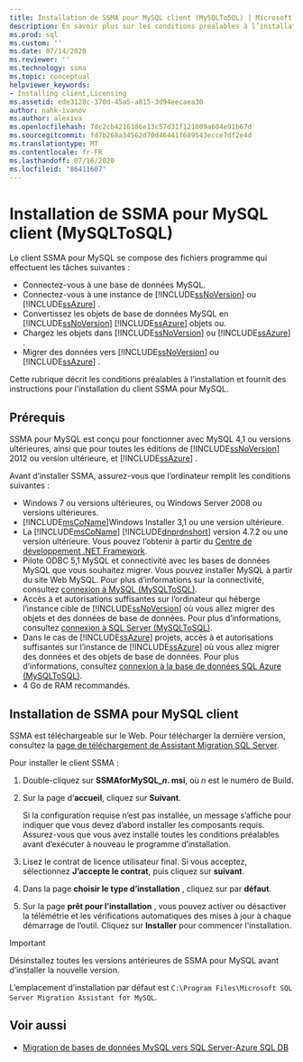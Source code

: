 ```yaml
---
title: Installation de SSMA pour MySQL client (MySQLToSQL) | Microsoft Docs
description: En savoir plus sur les conditions préalables à l’installation pour le client Assistant Migration SQL Server (SSMA) pour MySQL et sur l’installation de.
ms.prod: sql
ms.custom: ''
ms.date: 07/14/2020
ms.reviewer: ''
ms.technology: ssma
ms.topic: conceptual
helpviewer_keywords:
- Installing client,Licensing
ms.assetid: ede3128c-370d-45a5-a815-3d94eecaea30
author: nahk-ivanov
ms.author: alexiva
ms.openlocfilehash: 7dc2cb4216386e13c57d31f121809a604e91b67d
ms.sourcegitcommit: fd7b268a34562d70d46441f689543ecce7df2e4d
ms.translationtype: MT
ms.contentlocale: fr-FR
ms.lasthandoff: 07/16/2020
ms.locfileid: "86411607"
---
```

# <a name="installing-ssma-for-mysql-client-mysqltosql"></a>Installation de SSMA pour MySQL client (MySQLToSQL)

Le client SSMA pour MySQL se compose des fichiers programme qui effectuent les tâches suivantes :

- Connectez-vous à une base de données MySQL.  
- Connectez-vous à une instance de [!INCLUDE[ssNoVersion](../../includes/ssnoversion-md.md)] ou [!INCLUDE[ssAzure](../../includes/ssazure_md.md)] .
- Convertissez les objets de base de données MySQL en [!INCLUDE[ssNoVersion](../../includes/ssnoversion-md.md)] [!INCLUDE[ssAzure](../../includes/ssazure_md.md)] objets ou.
- Chargez les objets dans [!INCLUDE[ssNoVersion](../../includes/ssnoversion-md.md)] ou [!INCLUDE[ssAzure](../../includes/ssazure_md.md)] .
- Migrer des données vers [!INCLUDE[ssNoVersion](../../includes/ssnoversion-md.md)] ou [!INCLUDE[ssAzure](../../includes/ssazure_md.md)] .

Cette rubrique décrit les conditions préalables à l’installation et fournit des instructions pour l’installation du client SSMA pour MySQL.

## <a name="prerequisites"></a>Prérequis

SSMA pour MySQL est conçu pour fonctionner avec MySQL 4,1 ou versions ultérieures, ainsi que pour toutes les éditions de [!INCLUDE[ssNoVersion](../../includes/ssnoversion-md.md)] 2012 ou version ultérieure, et [!INCLUDE[ssAzure](../../includes/ssazure_md.md)] .

Avant d’installer SSMA, assurez-vous que l’ordinateur remplit les conditions suivantes :

- Windows 7 ou versions ultérieures, ou Windows Server 2008 ou versions ultérieures.
- [!INCLUDE[msCoName](../../includes/msconame_md.md)]Windows Installer 3,1 ou une version ultérieure.
- La [!INCLUDE[msCoName](../../includes/msconame_md.md)] [!INCLUDE[dnprdnshort](../../includes/dnprdnshort_md.md)] version 4.7.2 ou une version ultérieure. Vous pouvez l’obtenir à partir du [Centre de développement .NET Framework](https://go.microsoft.com/fwlink/?LinkId=48882).
- Pilote ODBC 5,1 MySQL et connectivité avec les bases de données MySQL que vous souhaitez migrer. Vous pouvez installer MySQL à partir du site Web MySQL. Pour plus d’informations sur la connectivité, consultez [connexion à MySQL &#40;MySQLToSQL&#41;](../../ssma/mysql/connecting-to-mysql-mysqltosql.md).
- Accès à et autorisations suffisantes sur l’ordinateur qui héberge l’instance cible de [!INCLUDE[ssNoVersion](../../includes/ssnoversion-md.md)] où vous allez migrer des objets et des données de base de données. Pour plus d’informations, consultez [connexion à SQL Server &#40;MySQLToSQL&#41;](../../ssma/mysql/connecting-to-sql-server-mysqltosql.md).
- Dans le cas de [!INCLUDE[ssAzure](../../includes/ssazure_md.md)] projets, accès à et autorisations suffisantes sur l’instance de [!INCLUDE[ssAzure](../../includes/ssazure_md.md)] où vous allez migrer des données et des objets de base de données. Pour plus d’informations, consultez [connexion à la base de données SQL Azure &#40;MySQLToSQL&#41;](../../ssma/mysql/connecting-to-azure-sql-db-mysqltosql.md).
- 4 Go de RAM recommandés.

## <a name="installing-ssma-for-mysql-client"></a>Installation de SSMA pour MySQL client

SSMA est téléchargeable sur le Web. Pour télécharger la dernière version, consultez la [page de téléchargement de Assistant Migration SQL Server](https://aka.ms/ssmaformysql).

Pour installer le client SSMA :

1. Double-cliquez sur **SSMAforMySQL_*n*. msi**, où *n* est le numéro de Build.
2. Sur la page d’**accueil**, cliquez sur **Suivant**.

   Si la configuration requise n’est pas installée, un message s’affiche pour indiquer que vous devez d’abord installer les composants requis. Assurez-vous que vous avez installé toutes les conditions préalables avant d’exécuter à nouveau le programme d’installation.

3. Lisez le contrat de licence utilisateur final. Si vous acceptez, sélectionnez **J’accepte le contrat**, puis cliquez sur **suivant**.
4. Dans la page **choisir le type d’installation** , cliquez sur par **défaut**.
5. Sur la page **prêt pour l’installation** , vous pouvez activer ou désactiver la télémétrie et les vérifications automatiques des mises à jour à chaque démarrage de l’outil. Cliquez sur **Installer** pour commencer l'installation.

> [!IMPORTANT]
> Désinstallez toutes les versions antérieures de SSMA pour MySQL avant d’installer la nouvelle version.

L’emplacement d’installation par défaut est `C:\Program Files\Microsoft SQL Server Migration Assistant for MySQL`.

## <a name="see-also"></a>Voir aussi

- [Migration de bases de données MySQL vers SQL Server-Azure SQL DB](../../ssma/mysql/migrating-mysql-databases-to-sql-server-azure-sql-db-mysqltosql.md)  
